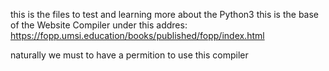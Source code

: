 this is the files to test and learning more about the Python3
this is the base of the Website Compiler under this addres:
https://fopp.umsi.education/books/published/fopp/index.html

naturally we must to have a permition to use this compiler 

